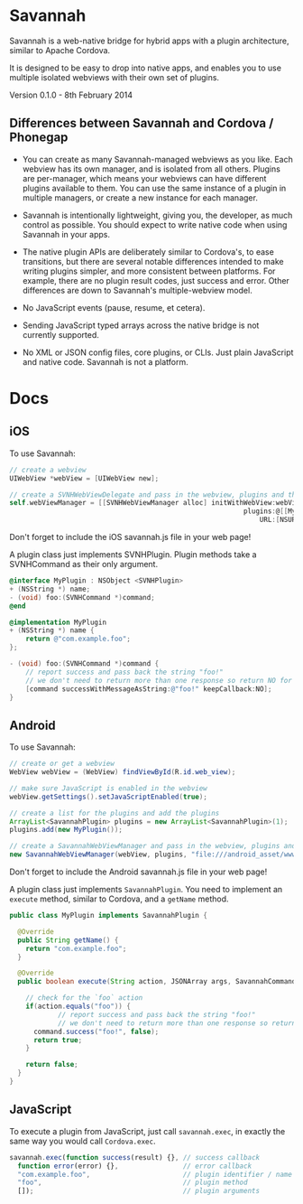 Savannah
===================

Savannah is a web-native bridge for hybrid apps with a plugin architecture, similar to Apache Cordova.

It is designed to be easy to drop into native apps, and enables you to use multiple isolated webviews with their own set of plugins.

Version 0.1.0 - 8th February 2014

## Differences between Savannah and Cordova / Phonegap

- You can create as many Savannah-managed webviews as you like. Each webview has its own manager, and is isolated from all others. Plugins are per-manager, which means your webviews can have different plugins available to them. You can use the same instance of a plugin in multiple managers, or create a new instance for each manager.

- Savannah is intentionally lightweight, giving you, the developer, as much control as possible. You should expect to write native code when using Savannah in your apps.

- The native plugin APIs are deliberately similar to Cordova's, to ease transitions, but there are several notable differences intended to make writing plugins simpler, and more consistent between platforms. For example, there are no plugin result codes, just success and error. Other differences are down to Savannah's multiple-webview model.

- No JavaScript events (pause, resume, et cetera).

- Sending JavaScript typed arrays across the native bridge is not currently supported.

- No XML or JSON config files, core plugins, or CLIs. Just plain JavaScript and native code. Savannah is not a platform.

Docs
===================

## iOS

To use Savannah:

```Objective-C
// create a webview
UIWebView *webView = [UIWebView new];

// create a SVNHWebViewDelegate and pass in the webview, plugins and the url to load into the webview
self.webViewManager = [[SVNHWebViewManager alloc] initWithWebView:webView
                                                          plugins:@[[MyPlugin new]]
                                                              URL:[NSURL fileURLWithPath:[[NSBundle mainBundle] pathForResource:@"www/index" ofType:@"html"]]];

```

Don't forget to include the iOS savannah.js file in your web page!


A plugin class just implements SVNHPlugin. Plugin methods take a SVNHCommand as their only argument.

```Objective-C
@interface MyPlugin : NSObject <SVNHPlugin>
+ (NSString *) name;
- (void) foo:(SVNHCommand *)command;
@end
```

```Objective-C
@implementation MyPlugin
+ (NSString *) name {
    return @"com.example.foo";
};

- (void) foo:(SVNHCommand *)command {
    // report success and pass back the string "foo!"
    // we don't need to return more than one response so return NO for keepCallback
    [command successWithMessageAsString:@"foo!" keepCallback:NO];
}
```


## Android

To use Savannah:

```Java
// create or get a webview
WebView webView = (WebView) findViewById(R.id.web_view);

// make sure JavaScript is enabled in the webview
webView.getSettings().setJavaScriptEnabled(true);

// create a list for the plugins and add the plugins
ArrayList<SavannahPlugin> plugins = new ArrayList<SavannahPlugin>(1);
plugins.add(new MyPlugin());

// create a SavannahWebViewManager and pass in the webview, plugins and the url to load into the webview
new SavannahWebViewManager(webView, plugins, "file:///android_asset/www/index.html");

```

Don't forget to include the Android savannah.js file in your web page!

A plugin class just implements `SavannahPlugin`. You need to implement an `execute` method, similar to Cordova, and a `getName` method.

```Java
public class MyPlugin implements SavannahPlugin {

  @Override
  public String getName() {
    return "com.example.foo";
  }

  @Override
  public boolean execute(String action, JSONArray args, SavannahCommand command) {

    // check for the `foo` action
    if(action.equals("foo")) {
            // report success and pass back the string "foo!"
            // we don't need to return more than one response so return NO for keepCallback
      command.success("foo!", false);
      return true;
    }

    return false;
  }
}
```


## JavaScript

To execute a plugin from JavaScript, just call `savannah.exec`, in exactly the same way you would call `Cordova.exec`.

```JavaScript
savannah.exec(function success(result) {}, // success callback
  function error(error) {},                // error callback
  "com.example.foo",                       // plugin identifier / name
  "foo",                                   // plugin method
  []);                                     // plugin arguments
```

